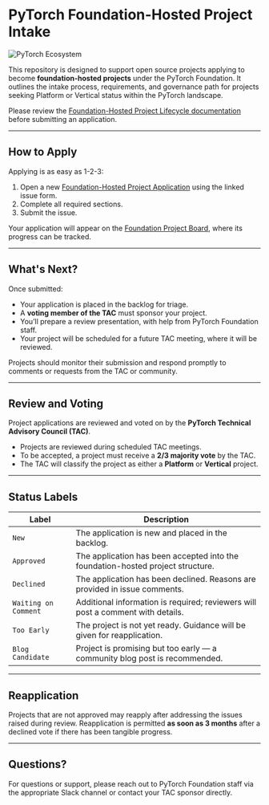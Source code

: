 # PyTorch Foundation-Hosted Project Intake

![PyTorch Ecosystem](https://raw.githubusercontent.com/pytorch/pytorch/0d4cedaa47c7ee22042eb24e87eb3cfe95502404/docs/source/_static/img/pytorch-logo-dark.svg)

This repository is designed to support open source projects applying to become **foundation-hosted projects** under the PyTorch Foundation. It outlines the intake process, requirements, and governance path for projects seeking Platform or Vertical status within the PyTorch landscape.

Please review the [Foundation-Hosted Project Lifecycle documentation](https://github.com/pytorch-fdn/foundation-hosted-project/blob/main/governance/foundation-hosted-project-process.md) before submitting an application.

---

## How to Apply

Applying is as easy as 1-2-3:

1. Open a new [Foundation-Hosted Project Application](https://github.com/pytorch-fdn/foundation-hosted-project/blob/main/.github/ISSUE_TEMPLATE/foundation-hosted-project.yml&title=%3CProject+Name%3E) using the linked issue form.
2. Complete all required sections.
3. Submit the issue.

Your application will appear on the [Foundation Project Board](https://github.com/orgs/pytorch-fdn/projects/6/views/1), where its progress can be tracked.

---

## What's Next?

Once submitted:
- Your application is placed in the backlog for triage.
- A **voting member of the TAC** must sponsor your project.
- You’ll prepare a review presentation, with help from PyTorch Foundation staff.
- Your project will be scheduled for a future TAC meeting, where it will be reviewed.

Projects should monitor their submission and respond promptly to comments or requests from the TAC or community.

---

## Review and Voting

Project applications are reviewed and voted on by the **PyTorch Technical Advisory Council (TAC)**.

- Projects are reviewed during scheduled TAC meetings.
- To be accepted, a project must receive a **2/3 majority vote** by the TAC.
- The TAC will classify the project as either a **Platform** or **Vertical** project.

---

## Status Labels

| Label                 | Description                                                                                  |
|----------------------|----------------------------------------------------------------------------------------------|
| `New`                | The application is new and placed in the backlog.                                            |
| `Approved`           | The application has been accepted into the foundation-hosted project structure.              |
| `Declined`           | The application has been declined. Reasons are provided in issue comments.                   |
| `Waiting on Comment` | Additional information is required; reviewers will post a comment with details.              |
| `Too Early`          | The project is not yet ready. Guidance will be given for reapplication.                      |
| `Blog Candidate`     | Project is promising but too early — a community blog post is recommended.                   |

---

## Reapplication

Projects that are not approved may reapply after addressing the issues raised during review. Reapplication is permitted **as soon as 3 months** after a declined vote if there has been tangible progress.

---

## Questions?

For questions or support, please reach out to PyTorch Foundation staff via the appropriate Slack channel or contact your TAC sponsor directly.

